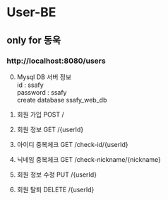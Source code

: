 # User-BE

## only for 동욱

### http://localhost:8080/users

0. Mysql DB 서버 정보 <br>
id : ssafy <br>
password : ssafy <br>
create database ssafy_web_db <br>

1. 회원 가입
  POST /
  
2. 회원 정보
  GET /{userId}
  
3. 아이디 중복체크
  GET /check-id/{userId}
  
4. 닉네임 중복체크
  GET /check-nickname/{nickname}
  
5. 회원 정보 수정
  PUT /{userId}
  
6. 회원 탈퇴
  DELETE /{userId}
